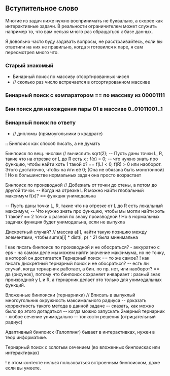 ## Вступительное слово
Многие из задач ниже нужно воспринимать не буквально, а скорее как интерактивные задачи. В реальности ограничителем может служить например то, что вам нельзя много раз обращаться к базе данных.

Я довольно часто буду задавать вопросы, не расстраивайтесь, если вы ответили на них не правильно, когда я готовился к паре, я сам пересмотрел много что.

### Старый знакомый
- Бинарный поиск по массиву отсортированных чисел
- // сколько раз число встречается в отсортированном массиве


### Бинарный поиск с компаратором == по массиву из 00001111
### Бин поиск для нахождения пары 01 в массиве 0..01011001..1

### Бинарный поиск по ответу
- // дипломы (прямоугольники в квадрате)


:: Бинпоиск как способ писать, а не думать


Бинпоиск по вещ. числам
// вычислить sqrt(2);
-- Пусть даны точки L, R, такие что на отрезке от L до R есть x : f(x) = 0;
-- что нужно знать про функцию, чтобы найти хоть 1 такой x?
== f(L) < 0, f(R) > 0 или наоборот.
	Этого достаточно, чтобы на йти её 0; (Она не обязана быть монотонной)
! Но в большинстве нормальных задач она просто возрастает


Бинпоиск по производной
// Добежать от точки до стены, а потом до другой точки.
-- Когда на отрезке L R можно найти глобальный максимум f(x)?
== функция унимодальна

-- Пусть даны точки L, R, такие что на отрезке от L до R есть локальный максимум;
-- Что нужно знать про функцию, чтобы мы могли найти хоть 1 такой?
== 2 точки с разной по знаку производной
! Но в нормальных задачах функция будет унимодальна, если не выпукла


Дискретный случай?
// массив a[i], найти такую позицию между элементами, чтобы
	sum(a[i] * dist(i, p) ^ 2) была минимальна


! как писать бинпоиск по производной и не обосраться? - аккуратно с eps
	- на самом деле мы можем найти значение максимума, но не точку, в которой он достигается
Тернарный поиск == то же самое?
! как писать дискретный тернарный поиск и не обосраться?
-- есть ли случай, когда тернарник работает, а бин. по пр. нет, или наоборот?
== да (рисунок), потому что бинпоиск сохраняет инвариант : разный знак производной у L и R, а тернарник делает это только для унимодальных функций.


Вложенные бинпоиски (тернарники)
// Вписать в выпуклый многоугольник окружность максимального радиуса
-- доказать корректность такого метода в данной задаче
-- сказать, как можно было до этого догадаться
-- когда можно запускать 2мерный тернарник - любое сечение унимодально
-- тонкости решения (отрицательный радиус)


Адаптивный бинпоиск (Галоппинг)
	бывает в интерактивках, нужен в теор информатике.


Тернарный поиск с золотым сечением
	(во вложенных бинпоисках или интерактивках)


! в этом контесте нельзя пользоваться встроенным бинпоиском, даже если вы умеете.



